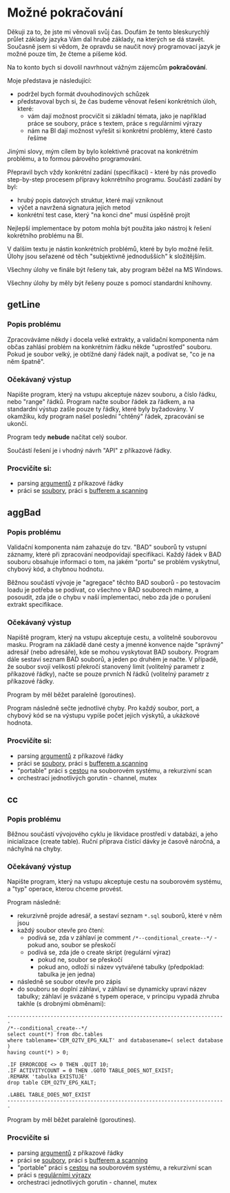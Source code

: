# Možné pokračování

Děkuji za to, že jste mi věnovali svůj čas. Doufám že tento bleskurychlý průlet základy jazyka
Vám dal hrubé základy, na kterých se dá stavět. Současně jsem si vědom, že opravdu se naučit 
nový programovací jazyk je možné pouze tím, že čteme a píšeme kód.

Na to konto bych si dovolil navrhnout vážným zájemcům **pokračování**. 

Moje představa je následující:

- podržel bych formát dvouhodinových schůzek
- představoval bych si, že čas budeme věnovat řešení konkrétních úloh, které:
    - vám dají možnost procvičit si základní témata, jako je například
      práce se soubory, práce s textem, práce s regulárními výrazy
    - nám na BI dají možnost vyřešit si konkrétní problémy, které často řešíme
    
Jinými slovy, mým cílem by bylo kolektivně pracovat na konkrétním problému, a to formou
párového programování.

Přepravil bych vždy konkrétní zadání (specifikaci) - které by nás provedlo step-by-step
procesem přípravy koknrétního programu. Součástí zadání by byl:

- hrubý popis datových struktur, které mají vzniknout
- výčet a navržená signatura jejich metod
- konkrétní test case, který "na konci dne" musí úspěšně projít

Nejlepší implementace by potom mohla být použita jako nástroj k řešení kokrétního problému
na BI.

V dalším textu je nástin konkrétních problémů, které by bylo možné řešit. Úlohy jsou
seřazené od těch "subjektivně jednodušších" k složitějším.

Všechny úlohy ve finále být řešeny tak, aby program běžel na MS Windows.

Všechny úlohy by měly být řešeny pouze s pomocí standardní knihovny.

## getLine

### Popis problému

Zpracováváme někdy i docela velké extrakty, a validační komponenta nám občas zahlásí problém na
konkrétním řádku někde "uprostřed" souboru. Pokud je soubor velký, je obtížné daný řádek najít, a
podívat se, "co je na něm špatně".

### Očekávaný výstup

Napište program, který na vstupu akceptuje název souboru, a číslo řádku, nebo "range" řádků.
Program načte soubor řádek za řádkem, a na standardní výstup zašle pouze ty řádky, které byly
byžadovány. V okamžiku, kdy program našel poslední "chtěný" řádek, zpracování se ukončí.

Program tedy **nebude** načítat celý soubor.

Součástí řešení je i vhodný návrh "API" z příkazové řádky.

### Procvičíte si:

- parsing [argumentů](https://golang.org/pkg/flag/) z příkazové řádky
- práci se [soubory](https://golang.org/pkg/os/), práci s [bufferem a scanning](https://golang.org/pkg/bufio/)


## aggBad

### Popis problému

Validační komponenta nám zahazuje do tzv. "BAD" souborů ty vstupní záznamy, které při zpracování neodpovídají
specifikaci. Každý řádek v BAD souboru obsahuje informaci o tom, na jakém "portu" se problém vyskytnul,
chybový kód, a chybnou hodnotu.

Běžnou součástí vývoje je "agregace" těchto BAD souborů - po testovacím loadu je potřeba se podívat, co všechno
v BAD souborech máme, a posoudit, zda jde o chybu v naší implementaci, nebo zda jde o porušení extrakt specifikace.

### Očekávaný výstup

Napiště program, který na vstupu akceptuje cestu, a volitelně souborovou masku.
Program na základě dané cesty a jmenné konvence najde "správný" adresář (nebo adresáře), kde se mohou vyskytovat
BAD soubory. Program dále sestaví seznam BAD souborů, a jeden po druhém je načte. V případě, že soubor svojí velikostí
překročí stanovený limit (volitelný parametr z příkazové řádky), načte se pouze prvních N řádků (volitelný parametr
z příkazové řádky.

Program by měl běžet paralelně (goroutines).

Program následně sečte jednotlivé chyby. Pro každý soubor, port, a chybový kód se na výstupu vypíše počet jejich výskytů, a ukázkové hodnota.

### Procvičíte si: 

- parsing [argumentů](https://golang.org/pkg/flag/) z příkazové řádky
- práci se [soubory](https://golang.org/pkg/os/), práci s [bufferem a scanning](https://golang.org/pkg/bufio/)
- "portable" práci s [cestou](https://golang.org/pkg/path/filepath/) na souborovém systému, a rekurzivní scan
- orchestraci jednotlivých gorutin - channel, mutex


## cc

### Popis problému

Běžnou součástí vývojového cyklu je likvidace prostředí v databázi, a jeho inicializace (create table).
Ruční příprava čistící dávky je časově náročná, a náchylná na chyby.

### Očekávaný výstup

Napište program, který na vstupu akceptuje cestu na souborovém systému, a "typ" operace, kterou chceme provést.

Program následně:

- rekurzivně projde adresář, a sestaví seznam `*.sql` souborů, které v něm jsou
- každý soubor otevře pro čtení:
    - podívá se, zda v záhlaví je comment `/*--conditional_create--*/` - pokud ano, soubor se přeskočí
    - podívá se, zda jde o create skript (regulární výraz)
        - pokud ne, soubor se přeskočí
        - pokud ano, odloží si název vytvářené tabulky (předpoklad: tabulka je jen jedna)    
- následně se soubor otevře pro zápis
- do souboru se doplní záhlaví, v záhlaví se dynamicky upraví název tabulky; záhlaví je svázané s typem operace,
  v principu vypadá zhruba takhle (s drobnými obměnami):
  
```  
-----------------------------------------------------------------------
/*--conditional_create--*/
select count(*) from dbc.tables 
where tablename='CEM_O2TV_EPG_KALT' and databasename=( select database )
having count(*) > 0;

.IF ERRORCODE <> 0 THEN .QUIT 10;
.IF ACTIVITYCOUNT = 0 THEN .GOTO TABLE_DOES_NOT_EXIST;
.REMARK 'tabulka EXISTUJE'
drop table CEM_O2TV_EPG_KALT;

.LABEL TABLE_DOES_NOT_EXIST
-----------------------------------------------------------------------
```

Program by měl běžet paralelně (goroutines).

### Procvičíte si

- parsing [argumentů](https://golang.org/pkg/flag/) z příkazové řádky
- práci se [soubory](https://golang.org/pkg/os/), práci s [bufferem a scanning](https://golang.org/pkg/bufio/)
- "portable" práci s [cestou](https://golang.org/pkg/path/filepath/) na souborovém systému, a rekurzivní scan
- práci s [regulárními výrazy](https://golang.org/pkg/regexp/)
- orchestraci jednotlivých gorutin - channel, mutex

